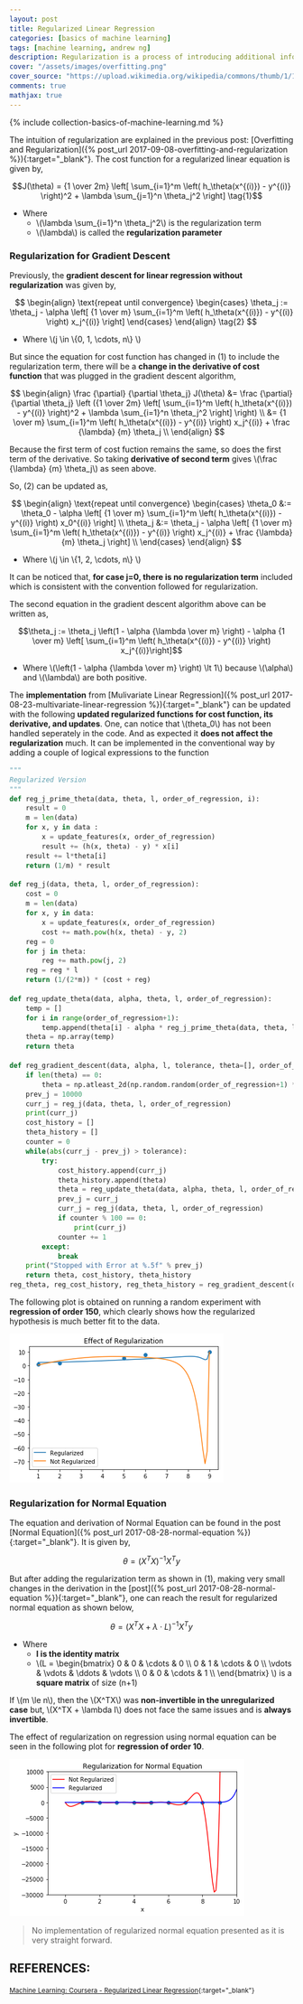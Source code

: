 ```yaml
---
layout: post
title: Regularized Linear Regression
categories: [basics of machine learning]
tags: [machine learning, andrew ng]
description: Regularization is a process of introducing additional information in order to solve an ill-posed problem or to prevent overfitting
cover: "/assets/images/overfitting.png"
cover_source: "https://upload.wikimedia.org/wikipedia/commons/thumb/1/19/Overfitting.svg/1200px-Overfitting.svg.png"
comments: true
mathjax: true
---
```


{% include collection-basics-of-machine-learning.md %}

The intuition of regularization are explained in the previous post: [Overfitting and Regularization]({% post_url 2017-09-08-overfitting-and-regularization %}){:target="_blank"}. The cost function for a regularized linear equation is given by,

$$J(\theta) = {1 \over 2m} \left[ \sum_{i=1}^m \left( h_\theta(x^{(i)}) - y^{(i)} \right)^2 + \lambda \sum_{j=1}^n \theta_j^2 \right] \tag{1}$$

* Where
  * \\(\lambda \sum_{i=1}^n \theta_j^2\\) is the regularization term
  * \\(\lambda\\) is called the **regularization parameter**

### Regularization for Gradient Descent

Previously, the **gradient descent for linear regression without regularization** was given by,

$$
  \begin{align}
    \text{repeat until convergence}
    \begin{cases}
      \theta_j := \theta_j - \alpha \left[ {1 \over m} \sum_{i=1}^m \left( h_\theta(x^{(i)}) - y^{(i)} \right) x_j^{(i)} \right]
    \end{cases}
  \end{align}
  \tag{2}
$$

* Where \\(j \in \\{0, 1, \cdots, n\\} \\)

But since the equation for cost function has changed in (1) to include the regularization term, there will be a **change in the derivative of cost function** that was plugged in the gradient descent algorithm,

$$
  \begin{align}
    \frac {\partial} {\partial \theta_j} J(\theta) &= \frac {\partial} {\partial \theta_j} \left ({1 \over 2m} \left[ \sum_{i=1}^m \left( h_\theta(x^{(i)}) - y^{(i)} \right)^2 + \lambda \sum_{i=1}^n \theta_j^2 \right] \right) \\
    &= {1 \over m} \sum_{i=1}^m \left( h_\theta(x^{(i)}) - y^{(i)} \right) x_j^{(i)} + \frac {\lambda} {m} \theta_j \\
  \end{align}
$$

Because the first term of cost fuction remains the same, so does the first term of the derivative. So taking **derivative of second term** gives \\(\frac {\lambda} {m} \theta_j\\) as seen above.

So, (2) can be updated as, 

$$
  \begin{align}
    \text{repeat until convergence}
    \begin{cases}
      \theta_0 &:= \theta_0 - \alpha \left[ {1 \over m} \sum_{i=1}^m \left( h_\theta(x^{(i)}) - y^{(i)} \right) x_0^{(i)} \right] \\
      \theta_j &:= \theta_j - \alpha \left[ {1 \over m} \sum_{i=1}^m \left( h_\theta(x^{(i)}) - y^{(i)} \right) x_j^{(i)} + \frac {\lambda} {m} \theta_j \right] \\
    \end{cases}
  \end{align}
$$

* Where \\(j \in \\{1, 2, \cdots, n\\} \\)

It can be noticed that, **for case j=0, there is no regularization term** included which is consistent with the convention followed for 
regularization.

The second equation in the gradient descent algorithm above can be written as, 

$$\theta_j := \theta_j \left(1 - \alpha {\lambda \over m} \right) - \alpha {1 \over m} \left[ \sum_{i=1}^m \left( h_\theta(x^{(i)}) - y^{(i)} \right) x_j^{(i)}\right]$$

* Where \\(\left(1 - \alpha {\lambda \over m} \right) \lt 1\\) because \\(\alpha\\) and \\(\lambda\\) are both positive. 

The **implementation** from [Mulivariate Linear Regression]({% post_url 2017-08-23-multivariate-linear-regression %}){:target="_blank"} can be updated with the following **updated regularized functions for cost function, its derivative, and updates**. One, can notice that \\(theta_0\\) has not been handled seperately in the code. And as expected it **does not affect the regularization** much. It can be implemented in the conventional way by adding a couple of logical expressions to the function 

~~~python
"""
Regularized Version
"""
def reg_j_prime_theta(data, theta, l, order_of_regression, i):
    result = 0
    m = len(data)
    for x, y in data :
        x = update_features(x, order_of_regression)
        result += (h(x, theta) - y) * x[i]
    result += l*theta[i]
    return (1/m) * result

def reg_j(data, theta, l, order_of_regression):
    cost = 0
    m = len(data)
    for x, y in data:
        x = update_features(x, order_of_regression)
        cost += math.pow(h(x, theta) - y, 2)
    reg = 0
    for j in theta:
        reg += math.pow(j, 2)
    reg = reg * l
    return (1/(2*m)) * (cost + reg)

def reg_update_theta(data, alpha, theta, l, order_of_regression):
    temp = []
    for i in range(order_of_regression+1):
        temp.append(theta[i] - alpha * reg_j_prime_theta(data, theta, l, order_of_regression, i))
    theta = np.array(temp)
    return theta

def reg_gradient_descent(data, alpha, l, tolerance, theta=[], order_of_regression = 2):
    if len(theta) == 0:
        theta = np.atleast_2d(np.random.random(order_of_regression+1) * 100).T
    prev_j = 10000
    curr_j = reg_j(data, theta, l, order_of_regression)
    print(curr_j)
    cost_history = []
    theta_history = [] 
    counter = 0
    while(abs(curr_j - prev_j) > tolerance):
        try:
            cost_history.append(curr_j)
            theta_history.append(theta)
            theta = reg_update_theta(data, alpha, theta, l, order_of_regression)
            prev_j = curr_j
            curr_j = reg_j(data, theta, l, order_of_regression)
            if counter % 100 == 0:
                print(curr_j)
            counter += 1
        except:
            break
    print("Stopped with Error at %.5f" % prev_j)
    return theta, cost_history, theta_history
reg_theta, reg_cost_history, reg_theta_history = reg_gradient_descent(data, 0.01, 1, 0.0001, order_of_regression=150)
~~~

The following plot is obtained on running a random experiment with **regression of order 150**, which clearly shows how the regularized hypothesis is much better fit to the data.

![Regularizated Linear Regression](/assets/2017-09-11-regularized-linear-regression/fig-1-regularized-linear-regression.png?raw=true)

### Regularization for Normal Equation

The equation and derivation of Normal Equation can be found in the post [Normal Equation]({% post_url 2017-08-28-normal-equation %}){:target="_blank"}. It is given by, 

$$\theta = \left( X^TX \right)^{-1}X^Ty$$

But after adding the regularization term as shown in (1), making very small changes in the derivation in the [post]({% post_url 2017-08-28-normal-equation %}){:target="_blank"}, one can reach the result for regularized normal equation as shown below,

$$\theta = \left( X^TX + \lambda \cdot L\right)^{-1}X^Ty$$

* Where 
  * **I is the identity matrix**
  * \\(L = \begin{bmatrix} 0 & 0 & \cdots &  0 \\\\ 0 & 1 & \cdots & 0 \\\\ \vdots & \vdots & \ddots & \vdots \\\\ 0 & 0 & \cdots & 1 \\\\ \end{bmatrix} \\) is a **square matrix** of size (n+1)

If \\(m \le n\\), then the \\(X^TX\\) was **non-invertible in the unregularized case** but, \\(X^TX + \lambda I\\) does not face the same issues and is **always invertible**.

The effect of regularization on regression using normal equation can be seen in the following plot for **regression of order 10**.

![Regularizated Linear Regression](/assets/2017-09-11-regularized-linear-regression/fig-2-regularization-for-normal-equation.png?raw=true)

> No implementation of regularized normal equation presented as it is very straight forward.

## REFERENCES:

<small>[Machine Learning: Coursera - Regularized Linear Regression](https://www.coursera.org/learn/machine-learning/lecture/QrMXd/regularized-linear-regression){:target="_blank"}</small>

